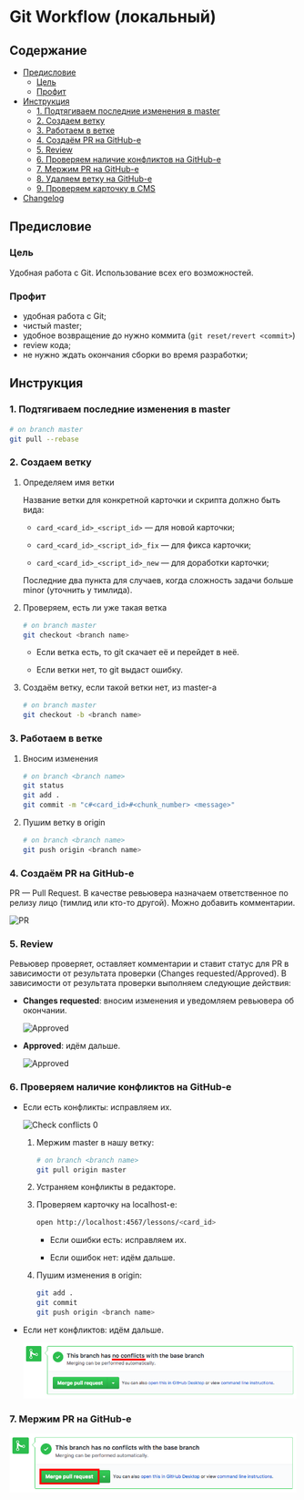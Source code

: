 # Git Workflow (локальный)

## Содержание

- [Предисловие](#Предисловие)
    - [Цель](#Цель)
    - [Профит](#Профит)
- [Инструкция](#Инструкция)
    - [1. Подтягиваем последние изменения в master](#1-Подтягиваем-последние-изменения-в-master)
    - [2. Создаем ветку](#2-Создаем-ветку)
    - [3. Работаем в ветке](#3-Работаем-в-ветке)
    - [4. Создаём PR на GitHub-е](#4-Создаём-pr-на-github-е)
    - [5. Review](#5-review)
    - [6. Проверяем наличие конфликтов на GitHub-е](#6-Проверяем-наличие-конфликтов-на-github-е)
    - [7. Мержим PR на GitHub-е](#7-Мержим-pr-на-github-е)
    - [8. Удаляем ветку на GitHub-е](#8-Удаляем-ветку-на-github-е)
    - [9. Проверяем карточку в CMS](#9-Проверяем-карточку-в-cms)
- [Changelog](#changelog)

## Предисловие

### Цель

Удобная работа с Git. Использование всех его возможностей.

### Профит

- удобная работа с Git;
- чистый master;
- удобное возвращение до нужно коммита (`git reset/revert <commit>`)
- review кода;
- не нужно ждать окончания сборки во время разработки;

## Инструкция

### 1. Подтягиваем последние изменения в master

```bash
# on branch master
git pull --rebase
```

### 2. Создаем ветку

1. Определяем имя ветки

    Название ветки для конкретной карточки и скрипта должно быть вида:

    - `card_<card_id>_<script_id>` — для новой карточки;

    - `card_<card_id>_<script_id>_fix` — для фикса карточки;

    - `card_<card_id>_<script_id>_new` — для доработки карточки;

    Последние два пункта для случаев, когда сложность задачи больше minor (уточнить у тимлида).

2. Проверяем, есть ли уже такая ветка

    ```bash
    # on branch master
    git checkout <branch name>
    ```

    - Если ветка есть, то git скачает её и перейдет в неё.

    - Если ветки нет, то git выдаст ошибку.

3. Создаём ветку, если такой ветки нет, из master-а

    ```bash
    # on branch master
    git checkout -b <branch name>
    ```

### 3. Работаем в ветке

1. Вносим изменения

    ```bash
    # on branch <branch name>
    git status
    git add .
    git commit -m "c#<card_id>#<chunk_number> <message>"
    ```

2. Пушим ветку в origin

    ```bash
    # on branch <branch name>
    git push origin <branch name>
    ```

### 4. Создаём PR на GitHub-е

PR — Pull Request. В качестве ревьювера назначаем ответственное по релизу лицо (тимлид или кто-то другой). Можно добавить комментарии.

![PR](./_assets/images/pr.png)

### 5. Review

Ревьювер проверяет, оставляет комментарии и ставит статус для PR в зависимости от результата проверки (Changes requested/Approved). В зависимости от результата проверки выполняем следующие действия:

- **Changes requested**: вносим изменения и уведомляем ревьювера об окончании.

    ![Approved](./_assets/images/changes-requested.png)

- **Approved**: идём дальше.

    ![Approved](./_assets/images/approved.png)

### 6. Проверяем наличие конфликтов на GitHub-е

- Если есть конфликты: исправляем их.

  ![Check conflicts 0](./_assets/images/check-conflicts-0.png)

  1. Мержим master в нашу ветку:

      ```bash
      # on branch <branch name>
      git pull origin master
      ```

  2. Устраняем конфликты в редакторе.

  3. Проверяем карточку на localhost-е:

      ```bash
      open http://localhost:4567/lessons/<card_id>
      ```

      - Если ошибки есть: исправляем их.

      - Если ошибок нет: идём дальше.

  4. Пушим изменения в origin:

      ```bash
      git add .
      git commit
      git push origin <branch name>
      ```
- Если нет конфликтов: идём дальше.

    ![Check conflicts 1](img/check-conflicts-1.png)

### 7. Мержим PR на GitHub-е

![Check conflicts 1](img/merge.png)
